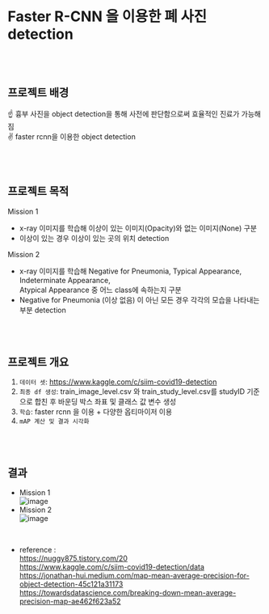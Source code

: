 
# Faster R-CNN 을 이용한 폐 사진 detection

 <br /> 
 <br />  
 
## 프로젝트 배경
:point_up: 흉부 사진을 object detection을 통해 사전에 판단함으로써 효율적인 진료가 가능해짐   
:v: faster rcnn을 이용한 object detection  

 <br /> 
 <br />  
 
## 프로젝트 목적
   Mission 1 
 -  x-ray 이미지를 학습해 이상이 있는 이미지(Opacity)와 없는 이미지(None) 구분
 - 이상이 있는 경우 이상이 있는 곳의 위치 detection

 Mission 2 
 - x-ray 이미지를 학습해 Negative for Pneumonia, Typical Appearance, Indeterminate Appearance,  
   Atypical Appearance 중 어느 class에 속하는지 구분
 - Negative for Pneumonia (이상 없음) 이 아닌 모든 경우 각각의 모습을 나타내는 부분 detection


<br /> 
<br />  
 
## 프로젝트 개요 

 1.  ` 데이터 셋 `: https://www.kaggle.com/c/siim-covid19-detection    
 2.  ` 최종 df 생성 `: train_image_level.csv 와 train_study_level.csv를 studyID 기준으로 합친 후 바운딩 박스 좌표 및 클래스 값 변수 생성  
 3.  ` 학습 `: faster rcnn 을 이용 + 다양한 옵티마이저 이용  
 4.  ` mAP 계산 및 결과 시각화 `    

<br /> 
<br />  

## 결과
- Mission 1    
![image](https://user-images.githubusercontent.com/79436275/131669744-56c361aa-4dc4-4976-a2ea-2966c9758809.png)  
- Mission 2  
![image](https://user-images.githubusercontent.com/79436275/131672168-1f07a166-7e37-483d-94b4-32a2f5b1ebd1.png)


<br /> 

- reference :   
https://nuggy875.tistory.com/20  
https://www.kaggle.com/c/siim-covid19-detection/data  
https://jonathan-hui.medium.com/map-mean-average-precision-for-object-detection-45c121a31173  
https://towardsdatascience.com/breaking-down-mean-average-precision-map-ae462f623a52  
